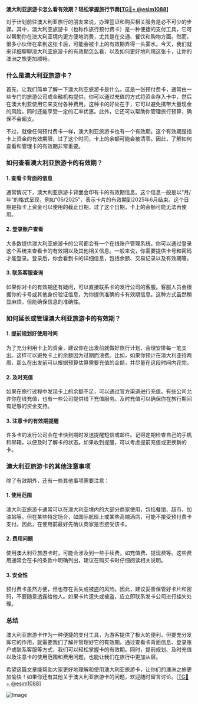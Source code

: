 **澳大利亚旅游卡怎么看有效期？轻松掌握旅行节奏[[TG💪+ @esim1088](https://t.me/s/esim1088)]**

对于计划前往澳大利亚旅行的朋友来说，办理签证和购买相关服务是必不可少的步骤。其中，澳大利亚旅游卡（也称作旅行预付费卡）是一种便捷的支付工具，它可以帮助你在澳大利亚境内更方便地消费，尤其是在交通、餐饮和购物方面。然而，很多小伙伴在拿到这张卡后，可能会被卡上的有效期弄得一头雾水。今天，我们就来详细聊聊澳大利亚旅游卡的有效期怎么看，以及如何更好地利用这张卡，让你的澳洲之旅更加顺畅。

### 什么是澳大利亚旅游卡？

首先，让我们简单了解一下澳大利亚旅游卡是什么。这是一张预付费卡，通常由一些专门的旅游公司或金融机构提供。你可以通过充值的方式将资金存入卡中，然后在澳大利亚使用它来支付各种费用。这种卡的好处在于，它可以避免携带大量现金的风险，同时还能享受一定的汇率优惠。此外，它还可以帮助你管理旅行预算，确保不会超支。

不过，就像任何预付费卡一样，澳大利亚旅游卡也有一个有效期。这个有效期是指卡上资金的有效期限，过了这个时间，卡上的余额可能会被清零。因此，了解如何查看和管理卡的有效期非常重要。

### 如何查看澳大利亚旅游卡的有效期？

#### 1. 查看卡背面的信息

通常情况下，澳大利亚旅游卡背面会印有卡的有效期信息。这个信息一般是以“月/年”的格式呈现，例如“06/2025”，表示卡片的有效期到2025年6月结束。这个日期是指卡上资金可以使用的截止日期，过了这个日期，卡上的余额可能无法再使用。

#### 2. 登录账户查看

大多数提供澳大利亚旅游卡的公司都会有一个在线账户管理系统。你可以通过登录这个系统来查看卡的有效期以及其他相关信息。一般来说，你需要提供卡号和密码才能登录。登录后，你会看到卡的详细信息，包括余额、交易记录以及有效期等。

#### 3. 联系客服查询

如果你对卡的有效期还有疑问，可以直接联系卡的发行公司的客服。客服人员会根据你的卡号或其他身份验证信息，为你提供准确的卡有效期信息。这种方式虽然稍显麻烦，但能确保信息的准确性。

### 如何延长或管理澳大利亚旅游卡的有效期？

#### 1. 提前规划好使用时间

为了充分利用卡上的资金，建议你在出发前就做好旅行计划，合理安排每一笔支出。这样可以避免卡上的余额因为过期而浪费。比如，如果你预计在澳大利亚待两周，那么在出发前可以根据预算估算需要充值的金额，并尽量在这段时间内花完。

#### 2. 及时充值

如果在旅行过程中发现卡上的余额不足，可以通过官方渠道进行充值。有些公司允许你在线充值，也有一些公司提供线下充值服务。及时充值可以确保你在旅行期间有足够的资金支持。

#### 3. 注意卡的有效期提醒

许多卡的发行公司会在卡快到期时发送提醒短信或邮件。记得定期检查自己的手机和邮箱，以便及时了解卡的状态。如果收到提醒，可以考虑提前充值或更换新的卡。

### 澳大利亚旅游卡的其他注意事项

除了有效期外，还有一些其他事项需要注意：

#### 1. 使用范围

澳大利亚旅游卡通常可以在澳大利亚境内的大部分商家使用，包括餐馆、超市、加油站等。但在某些特定场合，如国际航班上或某些高端酒店，可能不接受预付费卡支付。因此，在使用前最好先确认商家是否接受该卡。

#### 2. 费用问题

使用澳大利亚旅游卡时，可能会涉及到一些手续费，如充值费、提现费等。这些费用通常会在卡的条款中明确列出，建议在购买卡时仔细阅读相关说明。

#### 3. 安全性

预付费卡虽然方便，但也存在丢失或被盗的风险。因此，建议妥善保管好卡片和密码，不要随意透露给他人。如果卡片遗失或被盗，应立即联系发卡公司进行挂失处理。

### 总结

澳大利亚旅游卡作为一种便捷的支付工具，为游客提供了极大的便利。但要充分发挥它的作用，就需要我们了解并管理好它的有效期。通过查看卡背面信息、登录账户或联系客服等方式，我们可以轻松掌握卡的有效期。同时，提前规划、及时充值以及注意卡的使用范围和费用问题，也能让我们在旅行中更加从容。

希望这篇文章能帮助大家更好地理解和使用澳大利亚旅游卡，让你们的澳洲之旅更加愉快！如果你还有其他关于澳大利亚旅游卡的问题，欢迎随时留言讨论。[[TG💪+ @esim1088](https://t.me/s/esim1088)] 

![Image](https://i.postimg.cc/4NQfJmqS/Snipaste-2025-05-13-00-14-12.png)